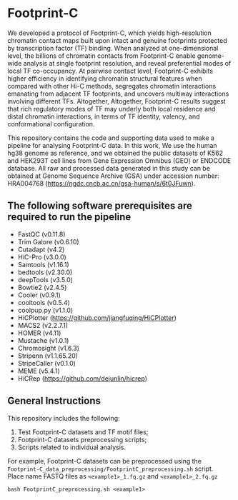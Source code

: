 # Footprint-C
We developed a protocol of Footprint-C, which yields high-resolution chromatin contact maps built upon intact and genuine footprints protected by transcription factor (TF) binding. When analyzed at one-dimensional level, the billions of chromatin contacts from Footprint-C enable genome-wide analysis at single footprint resolution, and reveal preferential modes of local TF co-occupancy. At pairwise contact level, Footprint-C exhibits higher efficiency in identifying chromatin structural features when compared with other Hi-C methods, segregates chromatin interactions emanating from adjacent TF footprints, and uncovers multiway interactions involving different TFs. Altogether, Altogether, Footprint-C results suggest that rich regulatory modes of TF may underly both local residence and distal chromatin interactions, in terms of TF identity, valency, and conformational configuration.

This repository contains the code and supporting data used to make a pipeline for analysing Footprint-C data. In this work, We use the human hg38 genome as reference, and we obtained the public datasets of K562 and HEK293T cell lines from Gene Expression Omnibus (GEO) or ENDCODE database. All raw and processed data generated in this study can be obtained at Genome Sequence Archive (GSA) under accession number: HRA004768 (https://ngdc.cncb.ac.cn/gsa-human/s/6t0JFuwn).

## The following software prerequisites are required to run the pipeline

- FastQC (v0.11.8) 
- Trim Galore (v0.6.10)  
- Cutadapt (v4.2)  
- HiC-Pro (v3.0.0)  
- Samtools (v1.16.1)  
- bedtools (v2.30.0)  
- deepTools (v3.5.0)  
- Bowtie2 (v2.4.5)  
- Cooler (v0.9.1)  
- cooltools (v0.5.4)  
- coolpup.py (v1.1.0)  
- HiCPlotter (https://github.com/jiangfuqing/HiCPlotter) 
- MACS2 (v2.2.7.1)  
- HOMER (v4.11)  
- Mustache (v1.0.1)  
- Chromosight (v1.6.3)  
- Stripenn (v1.1.65.20)  
- StripeCaller (v0.1.0) 
- MEME (v5.4.1)  
- HiCRep (https://github.com/dejunlin/hicrep)  

## General Instructions
This repository includes the following:
1. Test Footprint-C datasets and TF motif files;
2. Footprint-C datasets preprocessing scripts;
3. Scripts related to individual analysis.


For example, Footprint-C datasets can be preprocessed using the ```Footprint-C_data_preprocessing/FootprintC_preprocessing.sh``` script.  
Place name FASTQ files as ```<example1>_1.fq.gz``` and ```<example1>_2.fq.gz```
```
bash FootprintC_preprocessing.sh <example1>
```
